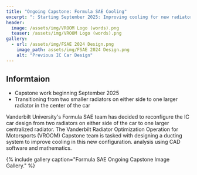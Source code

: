 ```yaml
---
title: "Ongoing Capstone: Formula SAE Cooling"
excerpt: ": Starting September 2025: Improving cooling for new radiator placement in the Vanderbilt University Formula SAE car."
header:
  image: /assets/img/VROOM Logo (words).png
  teaser: /assets/img/VROOM Logo (words).png
gallery:
  - url: /assets/img/FSAE 2024 Design.png
    image_path: assets/img/FSAE 2024 Design.png
    alt: "Previous IC Car Design"
---
```

## Informtaion
* Capstone work beginning September 2025
* Transitioning from two smaller radiators on either side to one larger radiator in the center of the car



Vanderbilt University's Formula SAE team has decided to reconfigure the IC car design from two radiators on either side of the car to one larger centralized radiator. The Vanderbilt Radiator Optimization Operation for Motorsports (VROOM) Capstone team is tasked with designing a ducting system to improve cooling in this new configuration. 
analysis using CAD software and mathematics.

{% include gallery caption="Formula SAE Ongoing Capstone Image Gallery." %}
